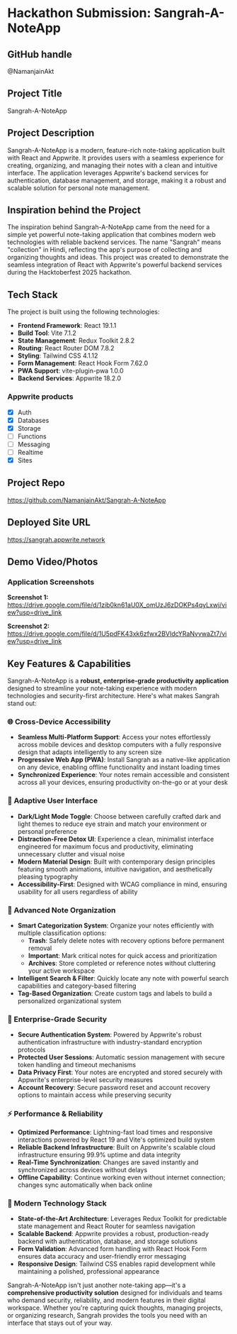 # Hackathon Submission: Sangrah-A-NoteApp
## GitHub handle
@NamanjainAkt
## Project Title
Sangrah-A-NoteApp
## Project Description
Sangrah-A-NoteApp is a modern, feature-rich note-taking application built with React and Appwrite. It provides users with a seamless experience for creating, organizing, and managing their notes with a clean and intuitive interface. The application leverages Appwrite's backend services for authentication, database management, and storage, making it a robust and scalable solution for personal note management.
## Inspiration behind the Project
The inspiration behind Sangrah-A-NoteApp came from the need for a simple yet powerful note-taking application that combines modern web technologies with reliable backend services. The name "Sangrah" means "collection" in Hindi, reflecting the app's purpose of collecting and organizing thoughts and ideas. This project was created to demonstrate the seamless integration of React with Appwrite's powerful backend services during the Hacktoberfest 2025 hackathon.
## Tech Stack
The project is built using the following technologies:
- **Frontend Framework**: React 19.1.1
- **Build Tool**: Vite 7.1.2
- **State Management**: Redux Toolkit 2.8.2
- **Routing**: React Router DOM 7.8.2
- **Styling**: Tailwind CSS 4.1.12
- **Form Management**: React Hook Form 7.62.0
- **PWA Support**: vite-plugin-pwa 1.0.0
- **Backend Services**: Appwrite 18.2.0
### Appwrite products
- [x] Auth
- [x] Databases
- [x] Storage
- [ ] Functions
- [ ] Messaging
- [ ] Realtime
- [x] Sites
## Project Repo
https://github.com/NamanjainAkt/Sangrah-A-NoteApp
## Deployed Site URL
https://sangrah.appwrite.network
## Demo Video/Photos

### Application Screenshots

**Screenshot 1:**
https://drive.google.com/file/d/1zib0kn61aU0X_omUzJ6zDOKPs4qyLxwj/view?usp=drive_link

**Screenshot 2:**
https://drive.google.com/file/d/1U5pdFK43xk6zfwx2BVIdcYRaNvvwaZt7/view?usp=drive_link

## Key Features & Capabilities

Sangrah-A-NoteApp is a **robust, enterprise-grade productivity application** designed to streamline your note-taking experience with modern technologies and security-first architecture. Here's what makes Sangrah stand out:

### 🌐 Cross-Device Accessibility
- **Seamless Multi-Platform Support**: Access your notes effortlessly across mobile devices and desktop computers with a fully responsive design that adapts intelligently to any screen size
- **Progressive Web App (PWA)**: Install Sangrah as a native-like application on any device, enabling offline functionality and instant loading times
- **Synchronized Experience**: Your notes remain accessible and consistent across all your devices, ensuring productivity on-the-go or at your desk

### 🎨 Adaptive User Interface
- **Dark/Light Mode Toggle**: Choose between carefully crafted dark and light themes to reduce eye strain and match your environment or personal preference
- **Distraction-Free Detox UI**: Experience a clean, minimalist interface engineered for maximum focus and productivity, eliminating unnecessary clutter and visual noise
- **Modern Material Design**: Built with contemporary design principles featuring smooth animations, intuitive navigation, and aesthetically pleasing typography
- **Accessibility-First**: Designed with WCAG compliance in mind, ensuring usability for all users regardless of ability

### 📁 Advanced Note Organization
- **Smart Categorization System**: Organize your notes efficiently with multiple classification options:
  - **Trash**: Safely delete notes with recovery options before permanent removal
  - **Important**: Mark critical notes for quick access and prioritization
  - **Archives**: Store completed or reference notes without cluttering your active workspace
- **Intelligent Search & Filter**: Quickly locate any note with powerful search capabilities and category-based filtering
- **Tag-Based Organization**: Create custom tags and labels to build a personalized organizational system

### 🔐 Enterprise-Grade Security
- **Secure Authentication System**: Powered by Appwrite's robust authentication infrastructure with industry-standard encryption protocols
- **Protected User Sessions**: Automatic session management with secure token handling and timeout mechanisms
- **Data Privacy First**: Your notes are encrypted and stored securely with Appwrite's enterprise-level security measures
- **Account Recovery**: Secure password reset and account recovery options to maintain access while preserving security

### ⚡ Performance & Reliability
- **Optimized Performance**: Lightning-fast load times and responsive interactions powered by React 19 and Vite's optimized build system
- **Reliable Backend Infrastructure**: Built on Appwrite's scalable cloud infrastructure ensuring 99.9% uptime and data integrity
- **Real-Time Synchronization**: Changes are saved instantly and synchronized across devices without delays
- **Offline Capability**: Continue working even without internet connection; changes sync automatically when back online

### 🚀 Modern Technology Stack
- **State-of-the-Art Architecture**: Leverages Redux Toolkit for predictable state management and React Router for seamless navigation
- **Scalable Backend**: Appwrite provides a robust, production-ready backend with authentication, database, and storage solutions
- **Form Validation**: Advanced form handling with React Hook Form ensures data accuracy and user-friendly error messaging
- **Responsive Design**: Tailwind CSS enables rapid development while maintaining a polished, professional appearance

Sangrah-A-NoteApp isn't just another note-taking app—it's a **comprehensive productivity solution** designed for individuals and teams who demand security, reliability, and modern features in their digital workspace. Whether you're capturing quick thoughts, managing projects, or organizing research, Sangrah provides the tools you need with an interface that stays out of your way.

